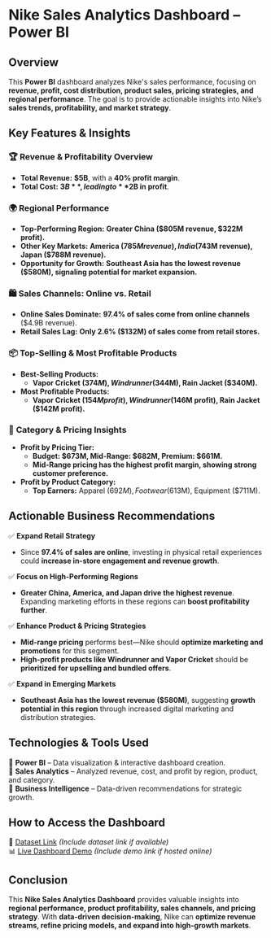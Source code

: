 # **Nike Sales Analytics Dashboard – Power BI**  

## **Overview**  
This **Power BI** dashboard analyzes Nike's sales performance, focusing on **revenue, profit, cost distribution, product sales, pricing strategies, and regional performance**. The goal is to provide actionable insights into Nike’s **sales trends, profitability, and market strategy**.  



## **Key Features & Insights**  

### 🏆 **Revenue & Profitability Overview**  
- **Total Revenue:** **$5B**, with a **40% profit margin**.  
- **Total Cost:** **$3B**, leading to **$2B in profit**.  

### 🌍 **Regional Performance**  
- **Top-Performing Region:** **Greater China ($805M revenue, $322M profit).**  
- **Other Key Markets:** **America ($785M revenue), India ($743M revenue), Japan ($788M revenue).**  
- **Opportunity for Growth:** **Southeast Asia has the lowest revenue ($580M), signaling potential for market expansion.**  

### 🛍 **Sales Channels: Online vs. Retail**  
- **Online Sales Dominate:** **97.4% of sales come from online channels** ($4.9B revenue).  
- **Retail Sales Lag:** **Only 2.6% ($132M) of sales come from retail stores.**  

### 📦 **Top-Selling & Most Profitable Products**  
- **Best-Selling Products:**  
  - **Vapor Cricket ($374M), Windrunner ($344M), Rain Jacket ($340M).**  
- **Most Profitable Products:**  
  - **Vapor Cricket ($154M profit), Windrunner ($146M profit), Rain Jacket ($142M profit).**  

### 🎯 **Category & Pricing Insights**  
- **Profit by Pricing Tier:**  
  - **Budget: $673M, Mid-Range: $682M, Premium: $661M.**  
  - **Mid-Range pricing has the highest profit margin, showing strong customer preference.**  
- **Profit by Product Category:**  
  - **Top Earners:** Apparel ($692M), Footwear ($613M), Equipment ($711M).  


## **Actionable Business Recommendations**  

✅ **Expand Retail Strategy**  
- Since **97.4% of sales are online**, investing in physical retail experiences could **increase in-store engagement and revenue growth**.  

✅ **Focus on High-Performing Regions**  
- **Greater China, America, and Japan drive the highest revenue**. Expanding marketing efforts in these regions can **boost profitability further**.  

✅ **Enhance Product & Pricing Strategies**  
- **Mid-range pricing** performs best—Nike should **optimize marketing and promotions** for this segment.  
- **High-profit products like Windrunner and Vapor Cricket** should be **prioritized for upselling and bundled offers**.  

✅ **Expand in Emerging Markets**  
- **Southeast Asia has the lowest revenue ($580M)**, suggesting **growth potential in this region** through increased digital marketing and distribution strategies.  



## **Technologies & Tools Used**  
🔹 **Power BI** – Data visualization & interactive dashboard creation.  
🔹 **Sales Analytics** – Analyzed revenue, cost, and profit by region, product, and category.  
🔹 **Business Intelligence** – Data-driven recommendations for strategic growth.  



## **How to Access the Dashboard**  
📂 [Dataset Link](#) *(Include dataset link if available)*  
📊 [Live Dashboard Demo](#) *(Include demo link if hosted online)*  


## **Conclusion**  
This **Nike Sales Analytics Dashboard** provides valuable insights into **regional performance, product profitability, sales channels, and pricing strategy**. With **data-driven decision-making**, Nike can **optimize revenue streams, refine pricing models, and expand into high-growth markets**.  

